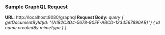 ### Sample GraphQL Request
**URL**: http://localhost:8080/graphql
**Request Body:**
_query {
   getDocumentById(id: "{A1B2C3D4-5678-90EF-ABCD-1234567890AB}") {
   id
   name
   createdBy
   mimeType 
  }
}_

